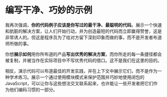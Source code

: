 # 编写干净、巧妙的示例

我再次强调，**你的代码例子应该是你写过的最干净、最聪明的代码**。展示一个快速和肮脏的解决方案，让人们开始行动，并为创造最短的代码而立即赢得赞誉，这是非常诱人的。但这是程序员为了给对方留下深刻印象而做的事，而不是开发者布道师所做的事。

你想**展示如何**用你所布道的产品**写出优秀的解决方案**，而你所走的每一条捷径都会被复制，并被当作在实际项目中不写优秀代码的借口。这不是我们在这里的目的。

相反，演示代码可以布道最佳的开发实践，并在上下文中展示它们，而不是作为一种学术练习。展示一个通过使用模块模式来保护范围并巧妙地使用闭包的JavaScript，可以让你与这些想法交叉联系起来，也许能让一些开发者把它们作为他们编码习惯的一部分。